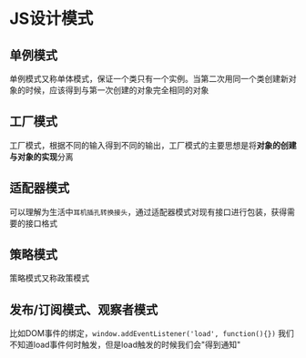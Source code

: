 # JS设计模式

## 单例模式

单例模式又称单体模式，保证一个类只有一个实例。当第二次用同一个类创建新对象的时候，应该得到与第一次创建的对象完全相同的对象

## 工厂模式

工厂模式，根据不同的输入得到不同的输出，工厂模式的主要思想是将**对象的创建与对象的实现**分离

## 适配器模式

可以理解为生活中`耳机插孔转换接头`，通过适配器模式对现有接口进行包装，获得需要的接口格式

## 策略模式

策略模式又称政策模式

## 发布/订阅模式、观察者模式  

比如DOM事件的绑定，`window.addEventListener('load', function(){})` 我们不知道load事件何时触发，但是load触发的时候我们会"得到通知"
